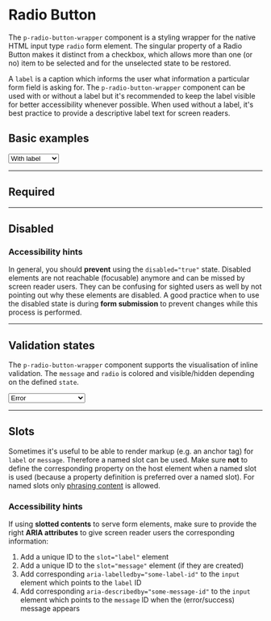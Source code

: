 # Radio Button

The `p-radio-button-wrapper` component is a styling wrapper for the native HTML input type `radio` form element.
The singular property of a Radio Button makes it distinct from a checkbox, which allows more than one (or no) item to be selected and for the unselected state to be restored.

A `label` is a caption which informs the user what information a particular form field is asking for. The `p-radio-button-wrapper` component can be used with or without a label but it's recommended to keep the label visible for better accessibility whenever possible. When used without a label, it's best practice to provide a descriptive label text for screen readers.  

<TableOfContents></TableOfContents>

## Basic examples

<Playground :markup="basic" :config="config">
  <select v-model="label" aria-label="Select label mode">
    <option value="show">With label</option>
    <option value="hide">Without label</option>
    <option value="responsive">Responsive</option>
  </select>
</Playground>

---

## Required

<Playground :markup="required" :config="config"></Playground>

---

## Disabled

<Playground :markup="disabled" :config="config"></Playground>

### <A11yIcon></A11yIcon> Accessibility hints
In general, you should **prevent** using the `disabled="true"` state. Disabled elements are not reachable (focusable) anymore and can be missed by screen reader users.
They can be confusing for sighted users as well by not pointing out why these elements are disabled.
A good practice when to use the disabled state is during **form submission** to prevent changes while this process is performed.

---

## Validation states

The `p-radio-button-wrapper` component supports the visualisation of inline validation. The `message` and `radio` is colored and visible/hidden depending on the defined `state`.

<Playground :markup="validation" :config="config">
  <select v-model="state" aria-label="Select validation state">
    <option disabled>Select validation state</option>
    <option value="error">Error</option>
    <option value="success">Success</option>
    <option value="none">None</option>
  </select>
</Playground>

---

## Slots

Sometimes it's useful to be able to render markup (e.g. an anchor tag) for `label` or `message`. Therefore a named slot can be used. Make sure **not** to define the corresponding property on the host element when a named slot is used (because a property definition is preferred over a named slot).
For named slots only [phrasing content](https://developer.mozilla.org/en-US/docs/Web/Guide/HTML/Content_categories#Phrasing_content) is allowed.

<Playground :markup="slots" :config="config"></Playground>

### <A11yIcon></A11yIcon> Accessibility hints
If using **slotted contents** to serve form elements, make sure to provide the right **ARIA attributes** to give screen reader users the corresponding information:
1. Add a unique ID to the `slot="label"` element
1. Add a unique ID to the `slot="message"` element (if they are created)
1. Add corresponding `aria-labelledby="some-label-id"` to the `input` element which points to the `label` ID
1. Add corresponding `aria-describedby="some-message-id"` to the `input` element which points to the `message` ID when the (error/success) message appears


<script lang="ts">
import Vue from 'vue';
import Component from 'vue-class-component';

@Component
export default class Code extends Vue {
  config = { spacing: 'block' };

  state = 'error';
  label = 'show';
  
  get basic() {
    const attr = `hide-label="${this.label === 'hide' ? 'true' : this.label === 'responsive' ? '{ base: true, l: false }' : 'false'}"`;
    return `<p-radio-button-wrapper label="Some label" ${attr}>
  <input type="radio" name="some-name-1" />
</p-radio-button-wrapper>
<p-radio-button-wrapper label="Some label" ${attr}>
  <input type="radio" name="some-name-1" />
</p-radio-button-wrapper>`;
  }
  
  required =
`<p-radio-button-wrapper label="Some label">
  <input type="radio" name="some-name-4" required />
</p-radio-button-wrapper>
<p-radio-button-wrapper label="Some label">
  <input type="radio" name="some-name-4" required checked />
</p-radio-button-wrapper>`;

  disabled =
`<p-radio-button-wrapper label="Some label">
  <input type="radio" name="some-name-4" disabled />
</p-radio-button-wrapper>
<p-radio-button-wrapper label="Some label">
  <input type="radio" name="some-name-4" disabled checked />
</p-radio-button-wrapper>`;

  get validation() {
    const attr = ` message="${this.state !== 'none' ? `Some ${this.state} validation message.` : ''}"`
    return `<p-radio-button-wrapper label="Some label" state="${this.state}">
  <input type="radio" name="some-name-5" />
</p-radio-button-wrapper>
<p-radio-button-wrapper label="Some label" state="${this.state}"${attr}>
  <input type="radio" name="some-name-5" />
</p-radio-button-wrapper>`;
    }
    
  slots =
`<p-radio-button-wrapper state="error">
  <span slot="label" id="some-label-id-1">Some label with a <a href="https://designsystem.porsche.com">link</a>.</span>
  <input type="radio" name="some-name-6" aria-labelledby="some-label-id-1" />
</p-radio-button-wrapper>
<p-radio-button-wrapper state="error">
  <span slot="label" id="some-label-id-2">Some label with a <a href="https://designsystem.porsche.com">link</a>.</span>
  <input type="radio" name="some-name-6" aria-labelledby="some-label-id-2" aria-describedby="some-message-id" />
  <span slot="message" id="some-message-id">Some error message with a <a href="https://designsystem.porsche.com">link</a>.</span>
</p-radio-button-wrapper>`
}
</script>
